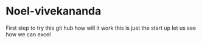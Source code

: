 # Noel-vivekananda
First step to try this git hub
how will it work
this is just the start up
let us see how we can excel


